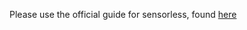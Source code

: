 Please use the official guide for sensorless, found [here](https://docs.vorondesign.com/tuning/sensorless.html)